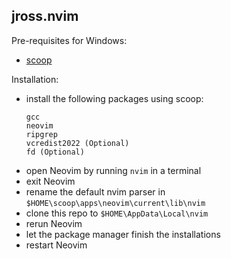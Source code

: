 ## jross.nvim
Pre-requisites for Windows:
- [scoop](https://scoop.sh/)

Installation: 
- install the following packages using scoop:
  ```
  gcc
  neovim
  ripgrep
  vcredist2022 (Optional)
  fd (Optional)
  ```
- open Neovim by running `nvim` in a terminal
- exit Neovim
- rename the default nvim parser in `$HOME\scoop\apps\neovim\current\lib\nvim`
- clone this repo to `$HOME\AppData\Local\nvim`
- rerun Neovim
- let the package manager finish the installations
- restart Neovim
